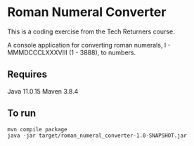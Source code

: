 # Roman Numeral Converter

This is a coding exercise from the Tech Returners course.

A console application for converting roman numerals, I - MMMDCCCLXXXVIII (1 - 3888), to numbers.

## Requires

Java 11.0.15
Maven 3.8.4

## To run
```
mvn compile package
java -jar target/roman_numeral_converter-1.0-SNAPSHOT.jar  
```
